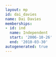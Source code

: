 ```yaml
---
layout: mp
id: dai_davies
name: Dai Davies
memberships:
- id: ind
  name: Independent
  start: '2006-10-26'
  end: '2010-03-30'
autogenerated: true
---
```

